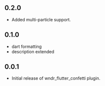 ## 0.2.0

* Added multi-particle support.

## 0.1.0

* dart formatting
* description extended

## 0.0.1

* Initial release of wndr_flutter_confetti plugin.
